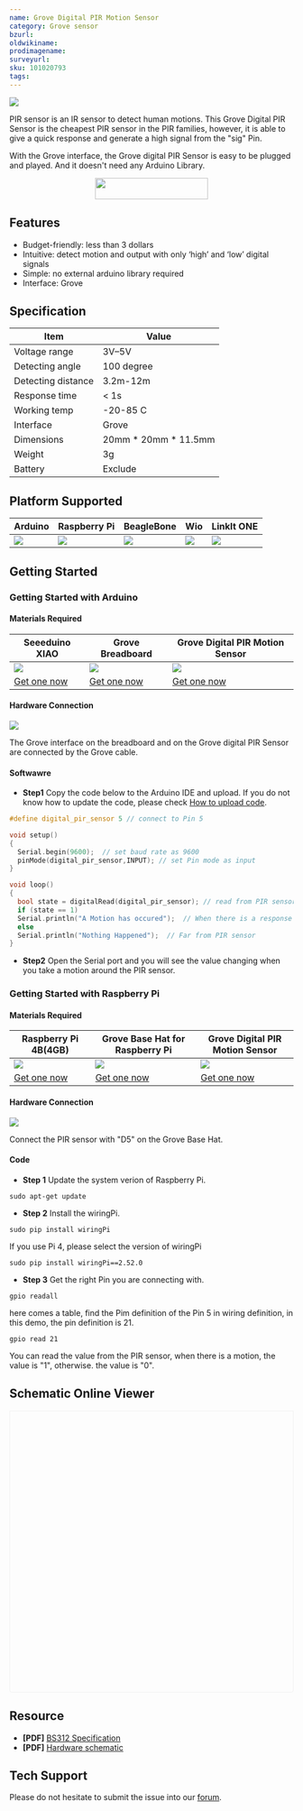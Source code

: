 ```yaml
---
name: Grove Digital PIR Motion Sensor
category: Grove sensor
bzurl: 
oldwikiname: 
prodimagename:
surveyurl: 
sku: 101020793
tags:
---
```



![](https://files.seeedstudio.com/products/101020793/img/101020793wiki.png)


PIR sensor is an IR sensor to detect human motions. This Grove Digital PIR Sensor is the cheapest PIR sensor in the PIR families, however, it is able to give a quick response and generate a high signal from the "sig" Pin. 

With the Grove interface, the Grove digital PIR Sensor is easy to be plugged and played. And it doesn't need any Arduino Library. 

<p style="text-align:center"><a href="https://www.seeedstudio.com/Grove-Digital-PIR-Motion-Sensor-p-4524.html" target="_blank"><img src="https://files.seeedstudio.com/wiki/wiki_english/docs/images/get_one_now_small.png" width="200" height="38"  border=0 /></a></p> 


## Features

- Budget-friendly: less than 3 dollars
- Intuitive: detect motion and output with only ‘high’ and ‘low’ digital signals
- Simple: no external arduino library required
- Interface: Grove

## Specification

|Item|Value|
|---|---|
|Voltage range|3V–5V|
|Detecting angle|100 degree|
|Detecting distance|3.2m-12m|
|Response time|< 1s|
|Working temp|-20-85 C|
|Interface|Grove|
|Dimensions|20mm * 20mm * 11.5mm|
|Weight|3g|
|Battery|Exclude|

## Platform Supported

| Arduino                                                                                             | Raspberry Pi                                                                                             | BeagleBone                                                                                      | Wio                                                                                               | LinkIt ONE                                                                                         |
|-----------------------------------------------------------------------------------------------------|----------------------------------------------------------------------------------------------------------|-------------------------------------------------------------------------------------------------|---------------------------------------------------------------------------------------------------|----------------------------------------------------------------------------------------------------|
| ![](https://files.seeedstudio.com/wiki/wiki_english/docs/images/arduino_logo.jpg) | ![](https://files.seeedstudio.com/wiki/wiki_english/docs/images/raspberry_pi_logo.jpg) | ![](https://files.seeedstudio.com/wiki/wiki_english/docs/images/bbg_logo.jpg) | ![](https://files.seeedstudio.com/wiki/wiki_english/docs/images/wio_logo.jpg) | ![](https://files.seeedstudio.com/wiki/wiki_english/docs/images/linkit_logo.jpg) |

## Getting Started

### Getting Started with Arduino

#### Materials Required

|Seeeduino XIAO|Grove Breadboard|Grove Digital PIR Motion Sensor|
|--------|-----------------------|-------------------------------------------------------------|
|![](http://me.omgoooo.com:2022/SeeedDocument/Seeeduino-XIAO/-/raw/master/img/seeeduino-xiao-preview210x157.jpg)|![](http://me.omgoooo.com:2022/SeeedDocument/Grove-Breadboard/-/raw/master/img/103020232-integrate-preview210x157.jpg)|![](https://files.seeedstudio.com/products/101020793/img/101020793wiki210x157.jpg)|
|[Get one now](https://www.seeedstudio.com/Seeeduino-XIAO-Arduino-Microcontroller-SAMD21-Cortex-M0+-p-4426.html)|[Get one now](https://www.seeedstudio.com/Grove-Breadboard-p-4034.html)|[Get one now](https://www.seeedstudio.com/Grove-Digital-PIR-Motion-Sensor-p-4524.html)|

#### Hardware Connection

![](https://files.seeedstudio.com/products/101020793/img/Hardware_Connection.jpg)


The Grove interface on the breadboard and on the Grove digital PIR Sensor are connected by the Grove cable.

#### Softwawre
- **Step1** Copy the code below to the Arduino IDE and upload. If you do not know how to update the code, please check [How to upload code](http://wiki.seeedstudio.com/Upload_Code/).
```c++
#define digital_pir_sensor 5 // connect to Pin 5

void setup()
{
  Serial.begin(9600);  // set baud rate as 9600
  pinMode(digital_pir_sensor,INPUT); // set Pin mode as input
}

void loop()
{
  bool state = digitalRead(digital_pir_sensor); // read from PIR sensor
  if (state == 1)
  Serial.println("A Motion has occured");  // When there is a response
  else
  Serial.println("Nothing Happened");  // Far from PIR sensor
}
```
- **Step2** Open the Serial port and you will see the value changing when you take a motion around the PIR sensor.

### Getting Started with Raspberry Pi 

#### Materials Required

|Raspberry Pi 4B(4GB)|Grove Base Hat for Raspberry Pi|Grove Digital PIR Motion Sensor|
|--------|-----------------------|-------------------------------------------------------------|
|![](http://me.omgoooo.com:2022/SeeedDocument/Raspberry-Pi-4/-/raw/master/img/pi-4-2220x157.jpg?inline=false)|![](http://me.omgoooo.com:2022/SeeedDocument/Grove_Base_Hat_for_Raspberry_Pi/-/raw/master/img/main210x159.jpg)|![](https://files.seeedstudio.com/products/101020793/img/101020793wiki210x157.jpg)|
|[Get one now](https://www.seeedstudio.com/Raspberry-Pi-4-Computer-Model-B-4GB-p-4077.html)|[Get one now](https://www.seeedstudio.com/Grove-Base-Hat-for-Raspberry-Pi.html)|[Get one now](https://www.seeedstudio.com/Grove-Digital-PIR-Motion-Sensor-p-4524.html)|

#### Hardware Connection

![](https://files.seeedstudio.com/products/101020793/img/pi_PIR_demo.jpg)

Connect the PIR sensor with "D5" on the Grove Base Hat.

#### Code
- **Step 1** Update the system verion of Raspberry Pi.
```
sudo apt-get update
```
- **Step 2** Install the wiringPi.
```
sudo pip install wiringPi
```
If you use Pi 4, please select the version of wiringPi
```
sudo pip install wiringPi==2.52.0
```
- **Step 3** Get the right Pin you are connecting with.
```
gpio readall
```
here comes a table, find the Pim definition of the Pin 5 in wiring definition, in this demo, the pin definition is 21.
```
gpio read 21
```
You can read the value from the PIR sensor, when there is a motion, the value is "1", otherwise. the value is "0".

 
## Schematic Online Viewer

<div class="altium-ecad-viewer" data-project-src="https://files.seeedstudio.com/products/101020793/document/Grove_Digital_PIR_Motion_Sensor_eagle.zip" style="border-radius: 0px 0px 4px 4px; height: 500px; border-style: solid; border-width: 1px; border-color: rgb(241, 241, 241); overflow: hidden; max-width: 1280px; max-height: 700px; box-sizing: border-box;" />
</div>



## Resource

- **[PDF]** [BS312 Specification](https://files.seeedstudio.com/products/101020793/document/BS312规格书.pdf)
- **[PDF]** [Hardware schematic](https://files.seeedstudio.com/products/101020793/document/Hardware_Schematic_SCH.pdf)

## Tech Support
Please do not hesitate to submit the issue into our [forum](https://forum.seeedstudio.com/).

